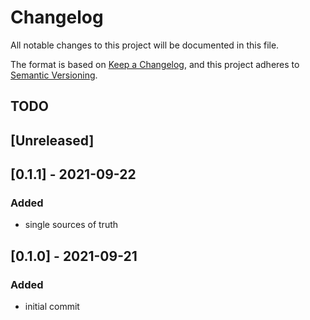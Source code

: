 # Changelog

All notable changes to this project will be documented in this file.

The format is based on [Keep a Changelog](https://keepachangelog.com/en/1.0.0/),
and this project adheres to [Semantic Versioning](https://semver.org/spec/v2.0.0.html).

## TODO

## [Unreleased]

## [0.1.1] - 2021-09-22

### Added

+ single sources of truth

## [0.1.0] - 2021-09-21

### Added

+ initial commit
